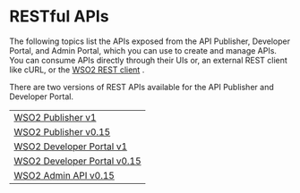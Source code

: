 # RESTful APIs

The following topics list the APIs exposed from the API Publisher, Developer Portal, and Admin Portal, which you can use to create and manage APIs. You can consume APIs directly through their UIs or, an external REST client like cURL, or the [WSO2 REST client](https://docs.wso2.com/display/AM260/Invoke+an+API+using+the+Integrated+API+Console) .

There are two versions of REST APIs available for the API Publisher and Developer Portal.

<table>
  <tr>
    <td><a href="{{base_path}}/develop/product-apis/publisher-v1/">WSO2 Publisher v1</a></td>
  </tr>
  <tr>
    <td><a href="{{base_path}}/develop/product-apis/publisher-v0.15/">WSO2 Publisher v0.15</a></td>
  </tr>
  <tr>
    <td><a href="{{base_path}}/develop/product-apis/devportal-v1/">WSO2 Developer Portal v1</a></td>
  </tr>
  <tr>
    <td><a href="{{base_path}}/develop/product-apis/devportal-v0.15/">WSO2 Developer Portal v0.15</a></td>
  </tr>
  <tr>
    <td><a href="{{base_path}}/develop/product-apis/admin-v1/">WSO2 Admin API v0.15</a></td>
  </tr>
</table>
